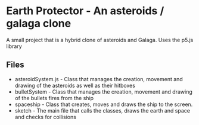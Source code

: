 # Earth Protector - An asteroids / galaga clone
A small project that is a hybrid clone of asteroids and Galaga. Uses the p5.js library
## Files
- asteroidSystem.js - Class that manages the creation, movement and drawing of the asteroids as well as their hitboxes
- bulletSystem - Class that manages the creation, movement and drawing of the bullets fires from the ship
- spaceship - Class that creates, moves and draws the ship to the screen.
- sketch - The main file that calls the classes, draws the earth and space and checks for collisions
